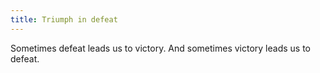```yaml
---
title: Triumph in defeat
---
```


Sometimes defeat leads us to victory. And sometimes victory leads us to defeat.
